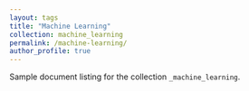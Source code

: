 ```yaml
---
layout: tags
title: "Machine Learning"
collection: machine_learning
permalink: /machine-learning/
author_profile: true
---
```


Sample document listing for the collection `_machine_learning`.
